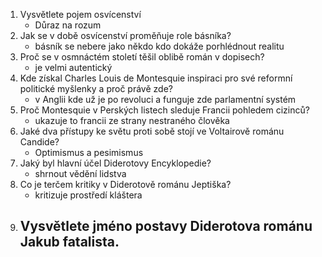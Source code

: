 1. Vysvětlete pojem osvícenství 
   - Důraz na rozum
2. Jak se v době osvícenství proměňuje role básníka? 
   - básník se nebere jako někdo kdo dokáže porhlédnout realitu
3. Proč se v osmnáctém století těšil oblibě román v dopisech? 
   - je velmi autentický
4. Kde získal Charles Louis de Montesquie inspiraci pro své reformní politické myšlenky a proč právě zde? 
   - v Anglii kde už je po revoluci a funguje zde parlamentní systém
5. Proč Montesquie v Perských listech sleduje Francii pohledem cizinců? 
   - ukazuje to francii ze strany nestraného člověka
6. Jaké dva přístupy ke světu proti sobě stojí ve Voltairově románu Candide? 
   -  Optimismus a pesimismus
7. Jaký byl hlavní účel Diderotovy Encyklopedie? 
   - shrnout vědění lidstva
8. Co je terčem kritiky v Diderotově románu Jeptiška? 
   - kritizuje prostředí kláštera
9. Vysvětlete jméno postavy Diderotova románu Jakub fatalista.
   - 